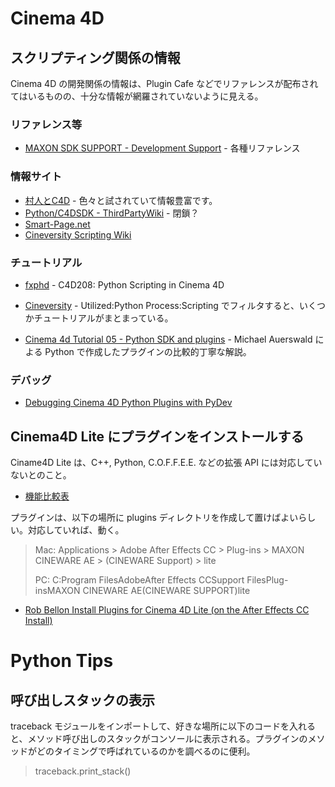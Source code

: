 # Cinema 4D

## スクリプティング関係の情報

Cinema 4D の開発関係の情報は、Plugin Cafe などでリファレンスが配布されてはいるものの、十分な情報が網羅されていないように見える。

### リファレンス等

- [MAXON SDK SUPPORT - Development Support](https://developers.maxon.net/) - 各種リファレンス

### 情報サイト

- [村人とC4D](http://villager-and-c4d.cocolog-nifty.com/) - 色々と試されていて情報豊富です。
- [Python/C4DSDK - ThirdPartyWiki](http://www.peranders.com/w/index.php?title=Python/C4DSDK) - 閉鎖？
- [Smart-Page.net](http://www.smart-page.net/blog/category/cinema-4d/)
- [Cineversity Scripting Wiki](http://www.cineversity.com/wiki/Category:Scripting/)

### チュートリアル

- [fxphd](https://www.fxphd.com/fxphd/courseInfo.php) - C4D208: Python Scripting in Cinema 4D
- [Cineversity](http://www.cineversity.com/search/tutorials/search&date-from=20110801) - Utilized:Python Process:Scripting でフィルタすると、いくつかチュートリアルがまとまっている。

- [Cinema 4d Tutorial 05 - Python SDK and plugins](https://vimeo.com/33497410) - Michael Auerswald による Python で作成したプラグインの比較的丁寧な解説。

### デバッグ

- [Debugging Cinema 4D Python Plugins with PyDev](http://www.smart-page.net/blog/2011/05/29/debugging-cinema-4d-python-plugins-with-pydev/)


## Cinema4D Lite にプラグインをインストールする

Ciname4D Lite は、C++, Python, C.O.F.F.E.E. などの拡張 API には対応していないとのこと。

- [機能比較表](http://www.maxon.net/ja/products/general-information/general-information/product-comparison.html)

プラグインは、以下の場所に plugins ディレクトリを作成して置けばよいらしい。対応していれば、動く。

> Mac:
> Applications > Adobe After Effects CC > Plug-ins > MAXON CINEWARE AE > (CINEWARE Support) > lite
> 
> PC:
> C:Program FilesAdobeAfter Effects CCSupport FilesPlug-insMAXON CINEWARE AE(CINEWARE SUPPORT)lite

- [Rob Bellon	Install Plugins for Cinema 4D Lite (on the After Effects CC Install)](http://forums.creativecow.net/thread/2/1039216)

# Python Tips

## 呼び出しスタックの表示

traceback モジュールをインポートして、好きな場所に以下のコードを入れると、メソッド呼び出しのスタックがコンソールに表示される。プラグインのメソッドがどのタイミングで呼ばれているのかを調べるのに便利。

> traceback.print_stack()
